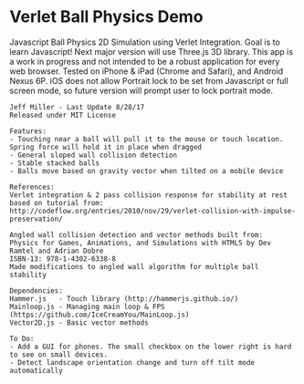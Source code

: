 # Verlet Ball Physics Demo
Javascript Ball Physics 2D Simulation using Verlet Integration. 
Goal is to learn Javascript! Next major version will use Three.js 3D library.
	This app is a work in progress and not intended to be a robust application for every web browser.
	Tested on iPhone & iPad (Chrome and Safari), and Android Nexus 6P. 
	iOS does not allow Portrait lock to be set from Javascript or full screen mode, so future version will prompt user to lock portrait mode.

	Jeff Miller - Last Update 8/28/17
	Released under MIT License
	
	Features:
	- Touching near a ball will pull it to the mouse or touch location. Spring force will hold it in place when dragged
	- General sloped wall collision detection
	- Stable stacked balls
	- Balls move based on gravity vector when tilted on a mobile device

	References:
	Verlet integration & 2 pass collision response for stability at rest based on tutorial from:
	http://codeflow.org/entries/2010/nov/29/verlet-collision-with-impulse-preservation/

	Angled wall collision detection and vector methods built from:
	Physics for Games, Animations, and Simulations with HTML5 by Dev Ramtel and Adrian Dobre
	ISBN-13: 978-1-4302-6338-8
	Made modifications to angled wall algorithm for multiple ball stability

	Dependencies:
	Hammer.js   - Touch library (http://hammerjs.github.io/)
	Mainloop.js - Managing main loop & FPS (https://github.com/IceCreamYou/MainLoop.js)
	Vector2D.js - Basic vector methods 
	
	To Do:
	- Add a GUI for phones. The small checkbox on the lower right is hard to see on small devices.
	- Detect landscape orientation change and turn off tilt mode automatically

